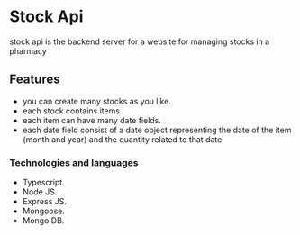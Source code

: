 # Stock Api

stock api is the backend server for a website for managing stocks in a pharmacy

## Features

- you can create many stocks as you like.
- each stock contains items.
- each item can have many date fields.
- each date field consist of a date object representing the date of the item (month and year) and the quantity related to that date

### Technologies and languages

- Typescript.
- Node JS.
- Express JS.
- Mongoose.
- Mongo DB.
